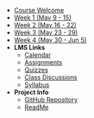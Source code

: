- [Course Welcome](course-welcome)
- [Week 1 (May 9 - 15)](module-01)
- [Week 2 (May 16 - 22)](module-02)
- [Week 3 (May 23 - 29)](module-03)
- [Week 4 (May 30 - Jun 5)](module-04)
- **LMS Links**
  - [<i class="fas fa-calendar"></i> Calendar](https://canvas.sfu.ca/courses/44038/calendar)
  - [<i class="fas fa-edit"></i> Assignments](https://canvas.sfu.ca/courses/44038/assignments )
  - [<i class="fas fa-check-circle"></i> Quizzes](https://canvas.sfu.ca/courses/44038/quizzes)
  - [<i class="fas fa-comments"></i> Class Discussions](https://canvas.sfu.ca/courses/44038/discussion_topics)
  - [<i class="fas fa-list"></i> Syllabus](https://canvas.sfu.ca/courses/44038/assignments/syllabus)
- **Project Info**
  - [GitHub Repository](https://github.com/hibbitts-design/docsify-open-course-starter-kit-local/)
  - [ReadMe](https://github.com/hibbitts-design/docsify-open-course-starter-kit-local/blob/main/README.md)